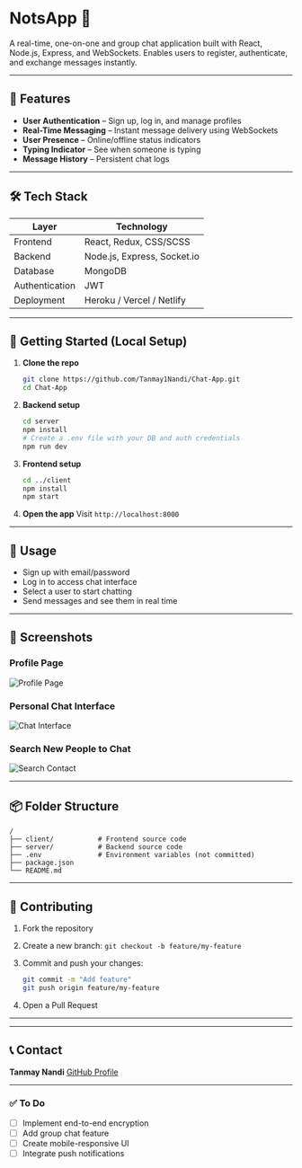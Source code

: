 # NotsApp 🚀

A real-time, one-on-one and group chat application built with React, Node.js, Express, and WebSockets. Enables users to register, authenticate, and exchange messages instantly.

---

## 🎯 Features

* **User Authentication** – Sign up, log in, and manage profiles
* **Real-Time Messaging** – Instant message delivery using WebSockets
* **User Presence** – Online/offline status indicators
* **Typing Indicator** – See when someone is typing
* **Message History** – Persistent chat logs

---

## 🛠️ Tech Stack

| Layer          | Technology                  |
| -------------- | --------------------------- |
| Frontend       | React, Redux, CSS/SCSS      |
| Backend        | Node.js, Express, Socket.io |
| Database       | MongoDB                     |
| Authentication | JWT                         |
| Deployment     | Heroku / Vercel / Netlify   |

---

## 📅 Getting Started (Local Setup)

1. **Clone the repo**

   ```bash
   git clone https://github.com/Tanmay1Nandi/Chat-App.git
   cd Chat-App
   ```

2. **Backend setup**

   ```bash
   cd server
   npm install
   # Create a .env file with your DB and auth credentials
   npm run dev
   ```

3. **Frontend setup**

   ```bash
   cd ../client
   npm install
   npm start
   ```

4. **Open the app**
   Visit `http://localhost:8000`

---

## 🦖 Usage

* Sign up with email/password
* Log in to access chat interface
* Select a user to start chatting
* Send messages and see them in real time

---

## 🎥 Screenshots

### Profile Page

![Profile Page](./assets/Screenshot%20\(73\).png)

### Personal Chat Interface

![Chat Interface](./assets/Screenshot%20\(74\).png)

### Search New People to Chat

![Search Contact](./assets/Screenshot%20\(75\).png)

---

## 📦 Folder Structure

```
/
├── client/           # Frontend source code
├── server/           # Backend source code
├── .env              # Environment variables (not committed)
├── package.json
└── README.md
```

---

## 🔧 Contributing

1. Fork the repository
2. Create a new branch: `git checkout -b feature/my-feature`
3. Commit and push your changes:

   ```bash
   git commit -m "Add feature"
   git push origin feature/my-feature
   ```
4. Open a Pull Request

---


---

## 📞 Contact

**Tanmay Nandi**
[GitHub Profile](https://github.com/Tanmay1Nandi)

---

### ✅ To Do

* [ ] Implement end-to-end encryption
* [ ] Add group chat feature
* [ ] Create mobile-responsive UI
* [ ] Integrate push notifications
